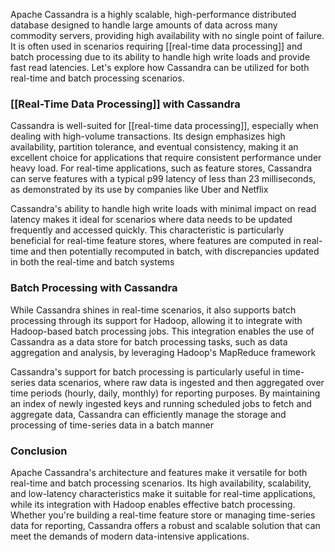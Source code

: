 Apache Cassandra is a highly scalable, high-performance distributed database designed to handle large amounts of data
across many commodity servers, providing high availability with no single point of failure. It is often used in
scenarios requiring [[real-time data processing]] and batch processing due to its ability to handle high write loads and
provide fast read latencies. Let's explore how Cassandra can be utilized for both real-time and batch processing
scenarios.

### [[Real-Time Data Processing]] with Cassandra

Cassandra is well-suited for [[real-time data processing]], especially when dealing with high-volume transactions. Its
design emphasizes high availability, partition tolerance, and eventual consistency, making it an excellent choice for
applications that require consistent performance under heavy load. For real-time applications, such as feature stores,
Cassandra can serve features with a typical p99 latency of less than 23 milliseconds, as demonstrated by its use by
companies like Uber and Netflix

Cassandra's ability to handle high write loads with minimal impact on read latency makes it ideal for scenarios where
data needs to be updated frequently and accessed quickly. This characteristic is particularly beneficial for real-time
feature stores, where features are computed in real-time and then potentially recomputed in batch, with discrepancies
updated in both the real-time and batch systems

### Batch Processing with Cassandra

While Cassandra shines in real-time scenarios, it also supports batch processing through its support for Hadoop,
allowing it to integrate with Hadoop-based batch processing jobs. This integration enables the use of Cassandra as a
data store for batch processing tasks, such as data aggregation and analysis, by leveraging Hadoop's MapReduce framework

Cassandra's support for batch processing is particularly useful in time-series data scenarios, where raw data is
ingested and then aggregated over time periods (hourly, daily, monthly) for reporting purposes. By maintaining an index
of newly ingested keys and running scheduled jobs to fetch and aggregate data, Cassandra can efficiently manage the
storage and processing of time-series data in a batch manner

### Conclusion

Apache Cassandra's architecture and features make it versatile for both real-time and batch processing scenarios. Its
high availability, scalability, and low-latency characteristics make it suitable for real-time applications, while its
integration with Hadoop enables effective batch processing. Whether you're building a real-time feature store or
managing time-series data for reporting, Cassandra offers a robust and scalable solution that can meet the demands of
modern data-intensive applications.
